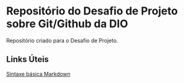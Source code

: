 # Repositório do Desafio de Projeto sobre Git/Github da DIO
Repositório criado para o Desafio de Projeto.

## Links Úteis
[Sintaxe básica Markdown]()

